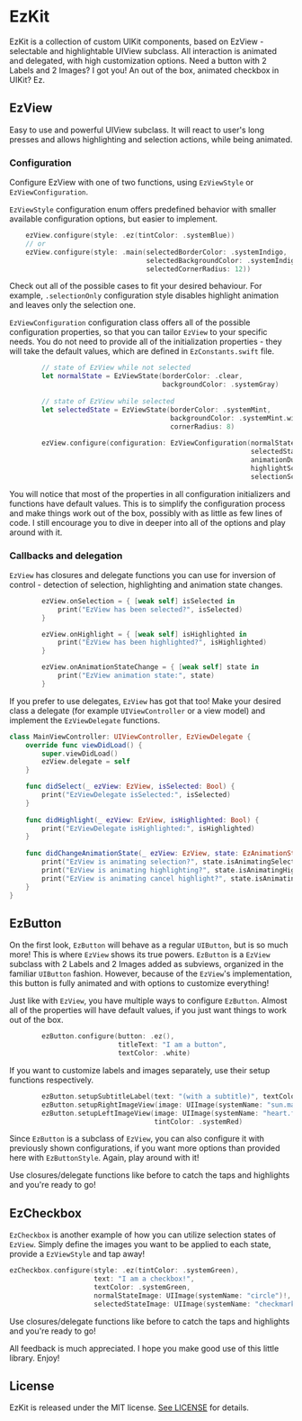 # EzKit

EzKit is a collection of custom UIKit components, based on EzView - selectable and highlightable UIView subclass. All interaction is animated and delegated, with high customization options. Need a button with 2 Labels and 2 Images? I got you! An out of the box, animated checkbox in UIKit? Ez.

## EzView
Easy to use and powerful UIView subclass. It will react to user's long presses and allows highlighting and selection actions, while being animated.

### Configuration
Configure EzView with one of two functions, using `EzViewStyle` or `EzViewConfiguration`.

`EzViewStyle` configuration enum offers predefined behavior with smaller available configuration options, but easier to implement. 

```swift
    ezView.configure(style: .ez(tintColor: .systemBlue))
    // or
    ezView.configure(style: .main(selectedBorderColor: .systemIndigo,
                                  selectedBackgroundColor: .systemIndigo.withAlphaComponent(0.1),
                                  selectedCornerRadius: 12))
```
Check out all of the possible cases to fit your desired behaviour. For example, `.selectionOnly` configuration style disables highlight animation and leaves only the selection one.

`EzViewConfiguration` configuration class offers all of the possible configuration properties, so that you can tailor `EzView` to your specific needs. You do not need to provide all of the initialization properties - they will take the default values, which are defined in `EzConstants.swift` file.

```swift
        // state of EzView while not selected
        let normalState = EzViewState(borderColor: .clear,
                                      backgroundColor: .systemGray)
                                      
        // state of EzView while selected
        let selectedState = EzViewState(borderColor: .systemMint,
                                        backgroundColor: .systemMint.withAlphaComponent(0.3),
                                        cornerRadius: 8)
        
        ezView.configure(configuration: EzViewConfiguration(normalState: normalState,
                                                            selectedState: selectedState,
                                                            animationDuration: 0.3,
                                                            highlightScale: 0.95,
                                                            selectionScale: 1.05))
```
You will notice that most of the properties in all configuration initializers and functions have default values. This is to simplify the configuration process and make things work out of the box, possibly with as little as few lines of code. I still encourage you to dive in deeper into all of the options and play around with it.

### Callbacks and delegation

`EzView` has closures and delegate functions you can use for inversion of control - detection of selection, highlighting and animation state changes.

```swift
        ezView.onSelection = { [weak self] isSelected in
            print("EzView has been selected?", isSelected)
        }

        ezView.onHighlight = { [weak self] isHighlighted in
            print("EzView has been highlighted?", isHighlighted)
        }

        ezView.onAnimationStateChange = { [weak self] state in
            print("EzView animation state:", state)
        }
```

If you prefer to use delegates, `EzView` has got that too! Make your desired class a delegate (for example `UIViewController` or a view model) and implement the `EzViewDelegate` functions.

```swift
class MainViewController: UIViewController, EzViewDelegate {
    override func viewDidLoad() {
        super.viewDidLoad()
        ezView.delegate = self
    }

    func didSelect(_ ezView: EzView, isSelected: Bool) {
        print("EzViewDelegate isSelected:", isSelected)
    }
    
    func didHighlight(_ ezView: EzView, isHighlighted: Bool) {
        print("EzViewDelegate isHighlighted:", isHighlighted)
    }
    
    func didChangeAnimationState(_ ezView: EzView, state: EzAnimationState) {
        print("EzView is animating selection?", state.isAnimatingSelection)
        print("EzView is animating highlighting?", state.isAnimatingHighlight)
        print("EzView is animating cancel highlight?", state.isAnimatingCancelHighlight)
    }
}
```

## EzButton

On the first look, `EzButton` will behave as a regular `UIButton`, but is so much more! This is where `EzView` shows its true powers. `EzButton` is a `EzView` subclass with 2 Labels and 2 Images added as subviews, organized in the familiar `UIButton` fashion. However, because of the `EzView`'s implementation, this button is fully animated and with options to customize everything!

Just like with `EzView`, you have multiple ways to configure `EzButton`. Almost all of the properties will have default values, if you just want things to work out of the box.
```swift
        ezButton.configure(button: .ez(),
                           titleText: "I am a button",
                           textColor: .white)
```

If you want to customize labels and images separately, use their setup functions respectively.

```swift
        ezButton.setupSubtitleLabel(text: "(with a subtitle)", textColor: .white)
        ezButton.setupRightImageView(image: UIImage(systemName: "sun.max.fill"))
        ezButton.setupLeftImageView(image: UIImage(systemName: "heart.fill"),
                                    tintColor: .systemRed)
```

Since `EzButton` is a subclass of `EzView`, you can also configure it with previously shown configurations, if you want more options than provided here with `EzButtonStyle`. Again, play around with it!

Use closures/delegate functions like before to catch the taps and highlights and you're ready to go!

## EzCheckbox

`EzCheckbox` is another example of how you can utilize selection states of `EzView`. Simply define the images you want to be applied to each state, provide a `EzViewStyle` and tap away!

```swift
ezCheckbox.configure(style: .ez(tintColor: .systemGreen),
                     text: "I am a checkbox!",
                     textColor: .systemGreen,
                     normalStateImage: UIImage(systemName: "circle")!,
                     selectedStateImage: UIImage(systemName: "checkmark.circle")!)
```

Use closures/delegate functions like before to catch the taps and highlights and you're ready to go!

All feedback is much appreciated. I hope you make good use of this little library. Enjoy!

## License

EzKit is released under the MIT license. [See LICENSE](https://github.com/dusan-dudukovic/EzKit/blob/master/LICENSE) for details.

